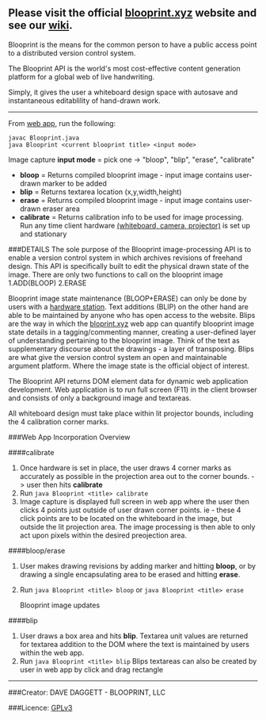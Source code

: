 Please visit the official [blooprint.xyz](http://www.blooprint.xyz) website and see our [wiki](https://github.com/ddaaggeett/blooprint.xyz/wiki).
------------------------------------------------------------------------

Blooprint is the means for the common person to have a public access point to a distributed version control system.

The Blooprint API is the world's most cost-effective content generation platform for a global web of live handwriting.

Simply, it gives the user a whiteboard design space with autosave and instantaneous editablility of hand-drawn work.
________________________________
From [web app](http://www.blooprint.xyz), run the following:

    javac Blooprint.java
    java Blooprint <current blooprint title> <input mode>


Image capture **input mode** = pick one -> "bloop", "blip", "erase", "calibrate"

 - **bloop** = Returns compiled blooprint image - input image contains user-drawn marker to be added
 - **blip** = Returns textarea location (x,y,width,height)
 - **erase** = Returns compiled blooprint image - input image contains user-drawn eraser area
 - **calibrate** = Returns calibration info to be used for image processing. Run any time client hardware [(whiteboard, camera, projector)](https://github.com/ddaaggeett/blooprint.xyz/wiki/Required-Hardware) is set up and stationary

###DETAILS
The sole purpose of the Blooprint image-processing API is to enable a version control system in which archives revisions of freehand design.  This API is specifically built to edit the physical drawn state of the image.  There are only two functions to call on the blooprint image 1.ADD(BLOOP) 2.ERASE

Blooprint image state maintenance (BLOOP+ERASE) can only be done by users with a [hardware station](https://github.com/ddaaggeett/blooprint.xyz/wiki/Required-Hardware).  Text additions (BLIP) on the other hand are able to be maintained by anyone who has open access to the website.  Blips are the way in which the [bloprint.xyz](http://www.blooprint.xyz) web app can quantify blooprint image state details in a tagging/commenting manner, creating a user-defined layer of understanding pertaining to the blooprint image.  Think of the text as supplementary discourse about the drawings - a layer of transposing.  Blips are what give the version control system an open and maintainable argument platform.  Where the image state is the official object of interest.

The Blooprint API returns DOM element data for dynamic web application development.  Web application is to run full screen (F11) in the client browser and consists of only a background image and textareas.

All whiteboard design must take place within lit projector bounds, including the 4 calibration corner marks.


###Web App Incorporation Overview

####calibrate
1. Once hardware is set in place, the user draws 4 corner marks as accurately as possible in the projection area out to the corner bounds. -> user then hits **calibrate**
2. Run
	`java Blooprint <title> calibrate`
3. Image capture is displayed full screen in web app where the user then clicks 4 points just outside of user drawn corner points.  ie - these 4 click points are to be located on the whiteboard in the image, but outside the lit projection area.  The image processing is then able to only act upon pixels within the desired preojection area.

####bloop/erase
1. 	User makes drawing revisions by adding marker and hitting **bloop**, or by drawing a single encapsulating area to be erased and hitting **erase**.
2. Run
	`java Blooprint <title> bloop`
	or
	`java Blooprint <title> erase`

	Blooprint image updates

####blip
1. User draws a box area and hits **blip**.  Textarea unit values are returned for textarea addition to the DOM where the text is maintained by users within the web app.
2. Run
	`java Blooprint <title> blip`
Blips textareas can also be created by user in web app by click and drag rectangle

________________________________
###Creator:	DAVE DAGGETT - BLOOPRINT, LLC

###Licence:	[GPLv3](https://github.com/ddaaggeett/blooprint.xyz/blob/master/LICENSE)
